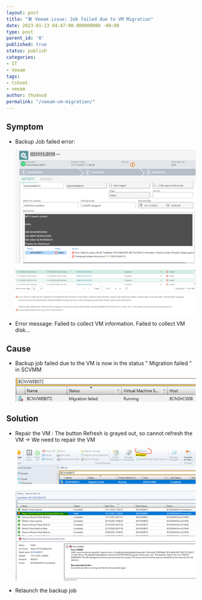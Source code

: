 ```yaml
---
layout: post
title: "🛠 Veeam issue: Job failed due to VM Migration"
date: 2023-01-23 04:47:00.000000000 -08:00
type: post
parent_id: '0'
published: true
status: publish
categories:
- IT
- Veeam
tags:
- tshoot
- veeam
author: thu4nvd
permalink: "/veeam-vm-migration/"
---
```


## Symptom
* Backup Job failed error:  
  
   ![Alt text](../assets/2024/vm-mig1.png)

   ![Alt text](../assets/2024/vm-mig2.png)

* Error message: Failed to collect VM information. Failed to collect VM disk...


## Cause

* Backup job failed due to the VM is now in the status " Migration failed " in SCVMM  

   ![Alt text](../assets/2024/vm-mig3.png)

## Solution
* Repair the VM : The button Refresh is grayed out, so cannot refresh the VM -> We need to repair the VM  

  ![Alt text](../assets/2024/vm-mig4.png)

  ![Alt text](../assets/2024/vm-mig5.png)

* Relaunch the backup job  
